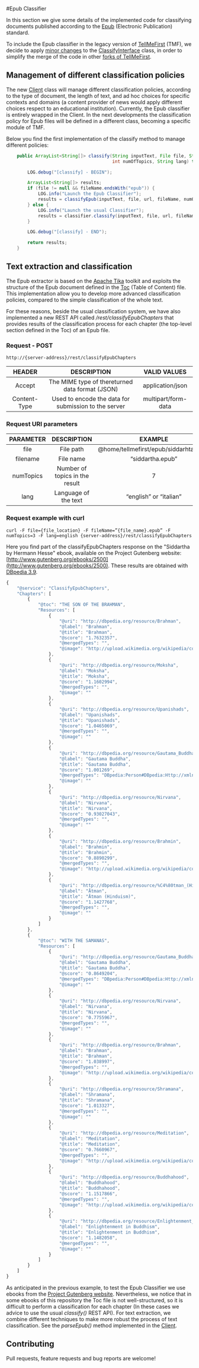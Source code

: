 #Epub Classifier

In this section we give some details of the implemented code for classifying documents published according to the [Epub](http://en.wikipedia.org/wiki/EPUB) (Electronic Publication) standard.

To include the Epub classifier in the legacy version of [TellMeFirst](https://github.com/TellMeFirst/tellmefirst/tree/master) (TMF), we decide to apply [minor changes](https://github.com/TellMeFirst/tellmefirst/commit/fccede5c41f6dfd4a30dfbc47e66f1c9ad485e47) to the [ClassifyInterface](https://github.com/TellMeFirst/tellmefirst/blob/ebook-telecom/back/rest/src/main/java/it/polito/tellmefirst/web/rest/interfaces/ClassifyInterface.java) class, in order to simplify the merge of the code in other [forks of TellMeFirst](https://github.com/TellMeFirst/tellmefirst/network).

## Management of different classification policies

The new [Client](https://github.com/TellMeFirst/tellmefirst/blob/ebook-telecom/back/core/src/main/java/it/polito/tellmefirst/client/Client.java) class will manage different classification policies, according to the type of document, the length of text, and ad hoc choices for specific contexts and domains (a content provider of news would apply different choices respect to an educational institution). Currently, the Epub classifier is entirely wrapped in the Client. In the next developments the classification policy for Epub files will be defined in a different class, becoming a specific module of TMF.

Below you find the first implementation of the classify method to manage different policies:

``` java
    public ArrayList<String[]> classify(String inputText, File file, String url, String fileName,
                                        int numOfTopics, String lang) throws TMFVisibleException {

        LOG.debug("[classify] - BEGIN");

        ArrayList<String[]> results;
        if (file != null && fileName.endsWith("epub")) {
            LOG.info("Launch the Epub Classifier");
            results = classifyEpub(inputText, file, url, fileName, numOfTopics,lang);
        } else {
            LOG.info("Launch the usual Classifier");
            results = classifier.classify(inputText, file, url, fileName, numOfTopics,lang);
        }

        LOG.debug("[classify] - END");

        return results;
    }
```
## Text extraction and classification

The Epub extractor is based on the [Apache Tika](https://www.gutenberg.org/) toolkit and exploits the structure of the Epub document defined in the [Toc](http://www.idpf.org/accessibility/guidelines/content/nav/toc.php) (Table of Content) file. This implementation allow you to develop more advanced classification policies, compared to the simple classification of the whole text.

For these reasons, beside the usual classification system, we have also implemented a new REST API called */rest/classifyEpubChapters* that provides results of the classification process for each chapter (the top-level section defined in the Toc) of an Epub file.

### Request - POST
    http://{server-address}/rest/classifyEpubChapters

|    HEADER    |                     DESCRIPTION                     |     VALID VALUES    |
|:------------:|:---------------------------------------------------:|:-------------------:|
|    Accept    |   The MIME type of thereturned data format (JSON)   |   application/json  |
| Content-Type | Used to encode the data for submission to the server | multipart/form-data |

### Request URI parameters

| PARAMETER |           DESCRIPTION          |                EXAMPLE                |
|:---------:|:------------------------------:|:-------------------------------------:|
|    file   |            File path           | @home/tellmefirst/epub/siddarhta.epub |
|  filename |            File name           |            “siddartha.epub”           |
| numTopics | Number of topics in the result |                   7                   |
|    lang   |      Language of the text      |         “english” or “italian”        |

### Request example with curl

    curl -F file={file_location} -F fileName=”{file_name}.epub” -F numTopics=3 -F lang=english {server-address}/rest/classifyEpubChapters


Here you find part of the classifyEpubChapters response on the "Siddartha by Hermann Hesse" ebook, available on the Project Gutenberg website: [http://www.gutenberg.org/ebooks/2500](http://www.gutenberg.org/ebooks/2500). These results are obtained with [DBpedia 3.9](http://wiki.dbpedia.org/Downloads39?show_files=1). 

``` javascript
{
    "@service": "ClassifyEpubChapters",
    "Chapters": [
        {
            "@toc": "THE SON OF THE BRAHMAN",
            "Resources": [
                {
                    "@uri": "http://dbpedia.org/resource/Brahman",
                    "@label": "Brahman",
                    "@title": "Brahman",
                    "@score": "1.7632357",
                    "@mergedTypes": "",
                    "@image": "http://upload.wikimedia.org/wikipedia/commons/thumb/b/b4/Wassertropfen.jpg/800px-Wassertropfen.jpg"
                },
                {
                    "@uri": "http://dbpedia.org/resource/Moksha",
                    "@label": "Moksha",
                    "@title": "Moksha",
                    "@score": "1.1602994",
                    "@mergedTypes": "",
                    "@image": ""
                },
                {
                    "@uri": "http://dbpedia.org/resource/Upanishads",
                    "@label": "Upanishads",
                    "@title": "Upanishads",
                    "@score": "1.0465069",
                    "@mergedTypes": "",
                    "@image": ""
                },
                {
                    "@uri": "http://dbpedia.org/resource/Gautama_Buddha",
                    "@label": "Gautama Buddha",
                    "@title": "Gautama Buddha",
                    "@score": "1.001269",
                    "@mergedTypes": "DBpedia:Person#DBpedia:Http://xmlns.com/foaf/0.1/Person#Schema:Person#DBpedia:Agent#",
                    "@image": ""
                },
                {
                    "@uri": "http://dbpedia.org/resource/Nirvana",
                    "@label": "Nirvana",
                    "@title": "Nirvana",
                    "@score": "0.93027043",
                    "@mergedTypes": "",
                    "@image": ""
                },
                {
                    "@uri": "http://dbpedia.org/resource/Brahmin",
                    "@label": "Brahmin",
                    "@title": "Brahmin",
                    "@score": "0.8890299",
                    "@mergedTypes": "",
                    "@image": "http://upload.wikimedia.org/wikipedia/commons/thumb/8/8e/Om.svg/356px-Om.svg.png"
                },
                {
                    "@uri": "http://dbpedia.org/resource/%C4%80tman_(Hinduism)",
                    "@label": "Ātman",
                    "@title": "Ātman (Hinduism)",
                    "@score": "1.1427768",
                    "@mergedTypes": "",
                    "@image": ""
                }
            ]
        },
        {
            "@toc": "WITH THE SAMANAS",
            "Resources": [
                {
                    "@uri": "http://dbpedia.org/resource/Gautama_Buddha",
                    "@label": "Gautama Buddha",
                    "@title": "Gautama Buddha",
                    "@score": "0.8649204",
                    "@mergedTypes": "DBpedia:Person#DBpedia:Http://xmlns.com/foaf/0.1/Person#Schema:Person#DBpedia:Agent#",
                    "@image": ""
                },
                {
                    "@uri": "http://dbpedia.org/resource/Nirvana",
                    "@label": "Nirvana",
                    "@title": "Nirvana",
                    "@score": "0.7755967",
                    "@mergedTypes": "",
                    "@image": ""
                },
                {
                    "@uri": "http://dbpedia.org/resource/Brahman",
                    "@label": "Brahman",
                    "@title": "Brahman",
                    "@score": "1.038997",
                    "@mergedTypes": "",
                    "@image": "http://upload.wikimedia.org/wikipedia/commons/thumb/b/b4/Wassertropfen.jpg/800px-Wassertropfen.jpg"
                },
                {
                    "@uri": "http://dbpedia.org/resource/Shramana",
                    "@label": "Shramana",
                    "@title": "Shramana",
                    "@score": "1.013327",
                    "@mergedTypes": "",
                    "@image": ""
                },
                {
                    "@uri": "http://dbpedia.org/resource/Meditation",
                    "@label": "Meditation",
                    "@title": "Meditation",
                    "@score": "0.7660967",
                    "@mergedTypes": "",
                    "@image": "http://upload.wikimedia.org/wikipedia/commons/thumb/4/4a/Seated_Iron_Vairocana_Buddha_of_Borimsa_Temple%28%EC%9E%A5%ED%9D%A5_%EB%B3%B4%EB%A6%BC%EC%82%AC_%EC%B2%A0%EC%A1%B0%EB%B9%84%EB%A1%9C%EC%9E%90%EB%82%98%EB%B6%88%EC%A2%8C%EC%83%81%29.jpg/450px-Seated_Iron_Vairocana_Buddha_of_Borimsa_Temple%28%EC%9E%A5%ED%9D%A5_%EB%B3%B4%EB%A6%BC%EC%82%AC_%EC%B2%A0%EC%A1%B0%EB%B9%84%EB%A1%9C%EC%9E%90%EB%82%98%EB%B6%88%EC%A2%8C%EC%83%81%29.jpg"
                },
                {
                    "@uri": "http://dbpedia.org/resource/Buddhahood",
                    "@label": "Buddhahood",
                    "@title": "Buddhahood",
                    "@score": "1.1517866",
                    "@mergedTypes": "",
                    "@image": "http://upload.wikimedia.org/wikipedia/commons/thumb/c/cd/Mahayanabuddha.jpg/444px-Mahayanabuddha.jpg"
                },
                {
                    "@uri": "http://dbpedia.org/resource/Enlightenment_in_Buddhism",
                    "@label": "Enlightenment in Buddhism",
                    "@title": "Enlightenment in Buddhism",
                    "@score": "1.1482058",
                    "@mergedTypes": "",
                    "@image": ""
                }
            ]
        }
    ]
}
```
As anticipated in the previous example, to test the Epub Classifier we use ebooks from the [Project Gutenberg website](https://www.gutenberg.org/). Nevertheless, we notice that in some ebooks of this repository the Toc file is not well-structured, so it is difficult to perform a classification for each chapter (In these cases we advice to use the usual *classify()* REST API). For text extraction, we combine different techniques to make more robust the process of text classification. See the *parseEpub()* method implemented in the [Client](https://github.com/TellMeFirst/tellmefirst/blob/ebook-telecom/back/core/src/main/java/it/polito/tellmefirst/client/Client.java).

## Contributing
Pull requests, feature requests and bug reports are welcome!
